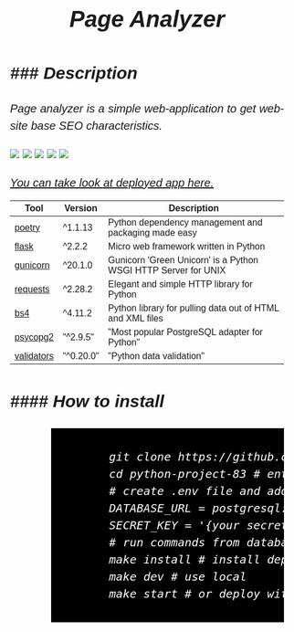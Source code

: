 <!DOCTYPE html>
<html>
<style>
    body {
        background-image: url('demo/water3.jpg');
        background-size: cover;
        font-style: italic;
    }
    .content {
        background-color: rgba(); 
        padding: 20px;
        width: 50%;
        margin: 100px auto;
        font-family: Arial, sans-serif;
        font-size: 20px;
        line-height: 1.5;
        text-align: justify;
    }
    h1 {
        text-align: center;
    }
</style>
  <body class="content">
    <h1 style alright='center'>Page Analyzer</h1>
    <h2>### Description</h2>
    <p>Page analyzer is a simple web-application to get web-site base SEO characteristics.</p>
    <a href="https://codeclimate.com/github/BoCXoD-man/python-project-83/maintainability"><img src="https://api.codeclimate.com/v1/badges/53ebfa71c65d245aabcb/maintainability" /></a>
    <a href="https://codeclimate.com/github/BoCXoD-man/python-project-83/test_coverage"><img src="https://api.codeclimate.com/v1/badges/53ebfa71c65d245aabcb/test_coverage" /></a>
    <a href="https://github.com/BoCXoD-man/python-project-83/workflows/hexlet-check/badge.svg"><img src="https://github.com/BoCXoD-man/python-project-83/workflows/hexlet-check/badge.svg" /></a>
    <a href="https://github.com/BoCXoD-man/python-project-83/actions/workflows/run_tests.yml"><img src="https://github.com/BoCXoD-man/python-project-83/actions/workflows/run_tests.yml/badge.svg" /></a>
    <a href="https://github.com/BoCXoD-man/python-project-83/actions/workflows/lint_check.yml"><img src="https://github.com/BoCXoD-man/python-project-83/actions/workflows/lint_check.yml/badge.svg" /></a>
    <p></p>
    <a href="https://python-project-83-production-372e.up.railway.app" target="_blank">You can take look at deployed app here.</a>
    <table>
      <thead>
        <tr>
          <th>Tool</th>
          <th>Version</th>
          <th>Description</th>
        </tr>
      </thead>
      <tbody>
        <tr>
          <td><a href="https://poetry.eustace.io" target="_blank">poetry</a></td>
          <td>^1.1.13</td>
          <td>Python dependency management and packaging made easy</td>
        </tr>
        <tr>
          <td><a href="https://flask.palletsprojects.com" target="_blank">flask</a></td>
          <td>^2.2.2</td>
          <td>Micro web framework written in Python</td>
        </tr>
        <tr>
          <td><a href="https://gunicorn.org" target="_blank">gunicorn</a></td>
          <td>^20.1.0</td>
          <td>Gunicorn 'Green Unicorn' is a Python WSGI HTTP Server for UNIX</td>
        </tr>
        <tr>
          <td><a href="https://requests.readthedocs.io" target="_blank">requests</a></td>
          <td>^2.28.2</td>
          <td>Elegant and simple HTTP library for Python</td>
        </tr>
        <tr>
          <td><a href="https://www.crummy.com/software/BeautifulSoup" target="_blank">bs4</a></td>
          <td>^4.11.2</td>
          <td>Python library for pulling data out of HTML and XML files</td>
        </tr>
        <tr>
          <td><a href="https://www.psycopg.org" target="_blank">psycopg2</a></td>
          <td>"^2.9.5"</td>
          <td>"Most popular PostgreSQL adapter for Python"</td>
        </tr>
        <tr>
          <td><a href="https://validators.readthedocs.io" target="_blank">validators</a></td>
          <td>"^0.20.0"</td>
          <td>"Python data validation"</td>
        </tr>
      </tbody>
    </table>
    <h2>#### How to install</h2>
    <pre>
      <span style="background-color:black;color:white;padding:5px;display:inline-block;">
        git clone https://github.com/BoCXoD-man/python-project-83 # clone repo
        cd python-project-83 # enter the directory
        # create .env file and add variables
        DATABASE_URL = postgresql://{provider}://{user}:{password}@{host}:{port}/{db}
        SECRET_KEY = '{your secret key}'
        # run commands from database.sql
        make install # install dependencies
        make dev # use local
        make start # or deploy with start command
      </span>
    </pre>
  </body>
</html>